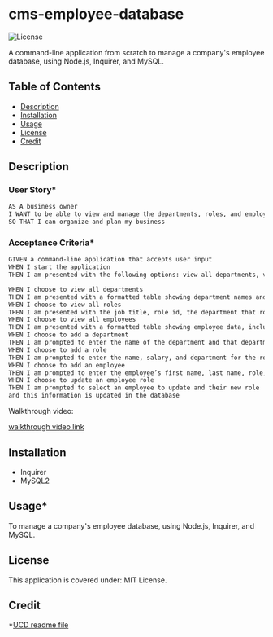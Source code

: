 # cms-employee-database

![License](https://img.shields.io/badge/License-MIT_License-lightblue.svg)

A command-line application from scratch to manage a company's employee database, using Node.js, Inquirer, and MySQL.

## Table of Contents

- [Description](#description)
- [Installation](#installation)
- [Usage](#usage)
- [License](#license)
- [Credit](#credit)

## Description

### User Story*

```md
AS A business owner
I WANT to be able to view and manage the departments, roles, and employees in my company
SO THAT I can organize and plan my business
```

### Acceptance Criteria*

```md
GIVEN a command-line application that accepts user input
WHEN I start the application
THEN I am presented with the following options: view all departments, view all roles, view all employees, add a department, add a role, add an employee, and update an employee role

WHEN I choose to view all departments
THEN I am presented with a formatted table showing department names and department ids
WHEN I choose to view all roles
THEN I am presented with the job title, role id, the department that role belongs to, and the salary for that role
WHEN I choose to view all employees
THEN I am presented with a formatted table showing employee data, including employee ids, first names, last names, job titles, departments, salaries, and managers that the employees report to
WHEN I choose to add a department
THEN I am prompted to enter the name of the department and that department is added to the database
WHEN I choose to add a role
THEN I am prompted to enter the name, salary, and department for the role and that role is added to the database
WHEN I choose to add an employee
THEN I am prompted to enter the employee’s first name, last name, role, and manager, and that employee is added to the database
WHEN I choose to update an employee role
THEN I am prompted to select an employee to update and their new role 
and this information is updated in the database 
```

Walkthrough video:

[walkthrough video link](https://drive.google.com/file/d/1NjiN99HGem0tQTPZkw7OQU6aqWnCykcM/view)

## Installation

- Inquirer
- MySQL2

## Usage*

To manage a company's employee database, using Node.js, Inquirer, and MySQL.

## License

This application is covered under: MIT License.  

## Credit 

*[UCD readme file](https://git.bootcampcontent.com/University-of-California---Davis/UCD-VIRT-FSF-PT-09-2023-U-LOLC/-/blob/main/12-SQL/02-Challenge/README.md)
